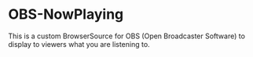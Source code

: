 # OBS-NowPlaying

This is a custom BrowserSource for OBS (Open Broadcaster Software) to display to viewers what you are listening to.
